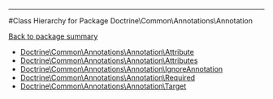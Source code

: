 - - -

#Class Hierarchy for Package Doctrine\Common\Annotations\Annotation

<div><a href='https://github.com/JeyDotC/Hirudo-docs/blob/master/Doctrine/Common/Annotations/Annotation/'>Back to package summary</a></div>

<ul>
<li><a href="https://github.com/JeyDotC/Hirudo-docs/blob/master/Doctrine/Common/Annotations/Annotation/Attribute.md">Doctrine\Common\Annotations\Annotation\Attribute</a></li>
<li><a href="https://github.com/JeyDotC/Hirudo-docs/blob/master/Doctrine/Common/Annotations/Annotation/Attributes.md">Doctrine\Common\Annotations\Annotation\Attributes</a></li>
<li><a href="https://github.com/JeyDotC/Hirudo-docs/blob/master/Doctrine/Common/Annotations/Annotation/IgnoreAnnotation.md">Doctrine\Common\Annotations\Annotation\IgnoreAnnotation</a></li>
<li><a href="https://github.com/JeyDotC/Hirudo-docs/blob/master/Doctrine/Common/Annotations/Annotation/Required.md">Doctrine\Common\Annotations\Annotation\Required</a></li>
<li><a href="https://github.com/JeyDotC/Hirudo-docs/blob/master/Doctrine/Common/Annotations/Annotation/Target.md">Doctrine\Common\Annotations\Annotation\Target</a></li>
</ul>
